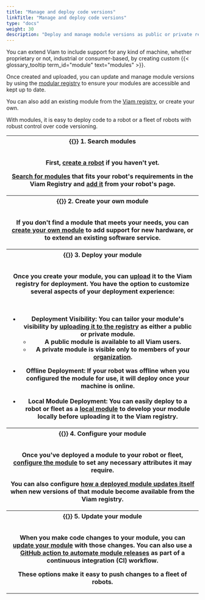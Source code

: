 ```yaml
---
title: "Manage and deploy code versions"
linkTitle: "Manage and deploy code versions"
type: "docs"
weight: 30
description: "Deploy and manage module versions as public or private resources with the Viam CLI."
---
```


You can extend Viam to include support for any kind of machine, whether proprietary or not, industrial or consumer-based, by creating custom {{< glossary_tooltip term_id="module" text="modules" >}}.

Once created and uploaded, you can update and manage module versions by using the [modular registry](https://app.viam.com/registry) to ensure your modules are accessible and kept up to date.

You can also add an existing module from the [Viam registry](https://app.viam.com/registry), or create your own.

With modules, it is easy to deploy code to a robot or a fleet of robots with robust control over code versioning.

<table>
  <tr>
    <th>{{<imgproc src="/ml/collect.svg" class="fill alignleft" style="max-width: 150px" alt="ml collect icon">}}
      <b>1. Search modules</b>
      <br><br>
      <p>First, <a href="/fleet/machines/#add-a-new-robot">create a robot</a> if you haven't yet.</p>
      <p><a href="/registry/configure/">Search for modules</a> that fits your robot's requirements in the Viam Registry and <a href="https://docs.viam.com/registry/configure/#add-a-modular-resource-from-the-viam-registry">add it</a> from your robot's page.</p>
    </th>
  </tr>
  <tr>
    <th>{{<imgproc src="/ml/configure.svg" class="fill alignleft" style="max-width: 150px" declaredimensions=true alt="ml configure icon">}}
      <b>2. Create your own module</b>
      <br><br>
      <p>If you don't find a module that meets your needs, you can <a href="https://docs.viam.com/registry/create/">create your own module</a> to add support for new hardware, or to extend an existing software service.</p>
    </th>
  </tr>
  <tr>
    <th>{{<imgproc src="/ml/deploy.svg" class="fill alignleft" style="max-width: 150px" declaredimensions=true alt="ml deploy icon">}}
      <b>3. Deploy your module</b>
      <br><br>
      <p>Once you create your module, you can <a href="/registry/upload/">upload</a> it to the Viam registry for deployment. You have the option to customize several aspects of your deployment experience: </p></br>
      <ul>
        <li>
          Deployment Visibility: You can tailor your module's visibility by <a href="https://docs.viam.com/registry/upload/#upload-a-custom-module">uploading it to the registry</a> as either a public or private module.
              <ul>
                <li>A public module is available to all Viam users.</li>
                <li>A private module is visible only to members of your <a href="/fleet/organizations/">organization</a>.</li>
              </ul>
         </li>
      </ul>
      <ul>
        <li>
        Offline Deployment: If your robot was offline when you configured the module for use, it will deploy once your machine is online.
        </li>
        </br>
        <li>
        Local Module Deployment: You can easily deploy to a robot or fleet as a <a href="/registry/configure/#local-modules">local module</a> to develop your module locally before uploading it to the Viam registry.
        </li>
      </ul>
  </tr>
  <tr>
    <th>{{<imgproc src="/ml/configure.svg" class="fill alignleft" style="max-width: 150px" declaredimensions=true alt="ml deploy icon">}}
      <b>4. Configure your module
      <br><br>
      <p>Once you've deployed a module to your robot or fleet, <a href="https://docs.viam.com/registry/configure/#edit-the-configuration-of-a-module-from-the-viam-registry">configure the module</a> to set any necessary attributes it may require.</p>
      <p>You can also configure <a href="/registry/configure/#configure-version-update-management-for-a-registry-module">how a deployed module updates itself</a> when new versions of that module become available from the Viam registry.</p>
    </th>
  </tr>
  <tr>
    <th>{{<imgproc src="/build/configure/services/icons/motion.svg" class="fill alignleft" style="max-width: 150px" declaredimensions=true alt="controller icon">}}
      <b>5. Update your module</b>
      <br><br>
      <p>When you make code changes to your module, you can <a href="/registry/upload/#update-an-existing-module">update your module</a> with those changes. You can also use a <a href="/registry/upload/#update-an-existing-module-using-a-github-action">GitHub action to automate module releases</a> as part of a continuous integration (CI) workflow.</p>
      <p>These options make it easy to push changes to a fleet of robots.</p>
    </th>
  </tr>
</table>

